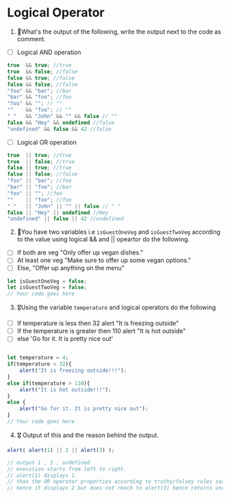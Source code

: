 # Logical Operator

1. 🥇What's the output of the following, write the output next to the code as comment.

* [ ] Logical AND operation

```js
true  && true; //true
true  && false; //false
false && true; //false
false && false; //false
"foo" && "bar"; //bar
"bar" && "foo"; //foo
"foo" && ""; // ""
""    && "foo"; // ""
" "   && "John" && "" && false // ""
false && "Hey" && undefined //false
"undefined" && false && 42 //false
```

* [ ] Logical OR operation
```js
true  || true; //true
true  || false; //true
false || true; //true
false || false; //false
"foo" || "bar"; //foo
"bar" || "foo"; //bar
"foo" || ""; //foo
""    || "foo"; //foo
" "   || "John" || "" || false // " "
false || "Hey" || undefined //Hey
"undefined" || false || 42 //undefined
```

2. 🥈You have two variables i.e `isGuestOneVeg` and  `isGuestTwoVeg` according to the value using logical && and || opeartor do the following.

* [ ] If both are veg "Only offer up vegan dishes."
* [ ] At least one veg  "Make sure to offer up some vegan options."
* [ ] Else, "Offer up anything on the menu"
```js
let isGuestOneVeg = false;
let isGuestTwoVeg = false;
// Your code goes here

```


3. 🎖Using the variable `temperature` and logical operators do the following
* [ ] If temperature is less then 32 alert "It is freezing outside"
* [ ] If the temperature is greater then 110 alert "It is hot outside"
* [ ] else 'Go for it. It is pretty nice out'
```js

let temperature = 4;
if(temperature < 32){
    alert("It is freezing outside!!!");
}
else if(temperature > 110){
    alert("It is hot outside!!!");
}
else {
    alert("Go for it. It is pretty nice out");
}
// Your code goes here
```

4. 🎖 Output of this and the reason behind the output.
```js
alert( alert(1) || 2 || alert(3) );

// output 1 , 2 , undefined
// execution starts from left to right.
// alert(1) displays 1.
// than the OR operator properties according to truthy/falsey rules search for truthy value incase of OR operator,
// hence it displays 2 but does not reach to alert(3) hence returns undefined

```